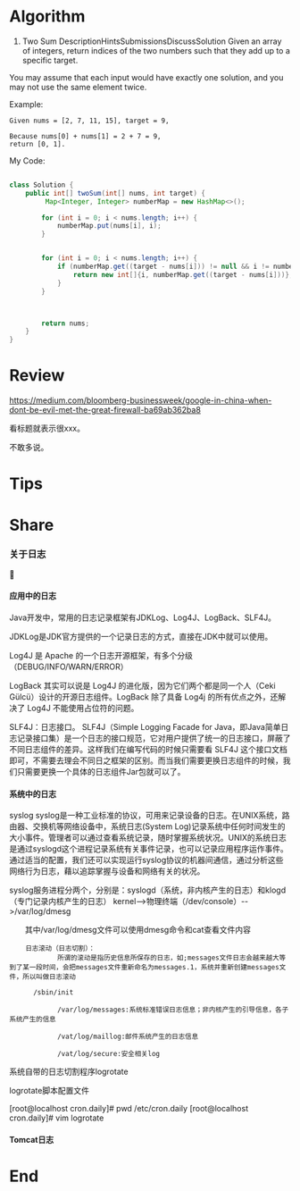 # Algorithm
1. Two Sum
DescriptionHintsSubmissionsDiscussSolution
Given an array of integers, return indices of the two numbers such that they add up to a specific target.

You may assume that each input would have exactly one solution, and you may not use the same element twice.

Example:
```
Given nums = [2, 7, 11, 15], target = 9,

Because nums[0] + nums[1] = 2 + 7 = 9,
return [0, 1].
```

My Code:
```java

class Solution {
    public int[] twoSum(int[] nums, int target) {
         Map<Integer, Integer> numberMap = new HashMap<>();

        for (int i = 0; i < nums.length; i++) {
            numberMap.put(nums[i], i);
        }


        for (int i = 0; i < nums.length; i++) {
            if (numberMap.get((target - nums[i])) != null && i != numberMap.get(target - nums[i])) {
                return new int[]{i, numberMap.get((target - nums[i]))};
            }
        }



        return nums;
    }
}
```
# Review
https://medium.com/bloomberg-businessweek/google-in-china-when-dont-be-evil-met-the-great-firewall-ba69ab362ba8

看标题就表示很xxx。

不敢多说。


# Tips


# Share
### 关于日志

#### 应用中的日志
Java开发中，常用的日志记录框架有JDKLog、Log4J、LogBack、SLF4J。

JDKLog是JDK官方提供的一个记录日志的方式，直接在JDK中就可以使用。

Log4J 是 Apache 的一个日志开源框架，有多个分级（DEBUG/INFO/WARN/ERROR）

LogBack 其实可以说是 Log4J 的进化版，因为它们两个都是同一个人（Ceki Gülcü）设计的开源日志组件。LogBack 除了具备 Log4j 的所有优点之外，还解决了 Log4J 不能使用占位符的问题。

SLF4J：日志接口。
SLF4J（Simple Logging Facade for Java，即Java简单日志记录接口集）是一个日志的接口规范，它对用户提供了统一的日志接口，屏蔽了不同日志组件的差异。这样我们在编写代码的时候只需要看 SLF4J 这个接口文档即可，不需要去理会不同日之框架的区别。而当我们需要更换日志组件的时候，我们只需要更换一个具体的日志组件Jar包就可以了。

#### 系统中的日志

syslog
syslog是一种工业标准的协议，可用来记录设备的日志。在UNIX系统，路由器、交换机等网络设备中，系统日志(System Log)记录系统中任何时间发生的大小事件。管理者可以通过查看系统记录，随时掌握系统状况。UNIX的系统日志是通过syslogd这个进程记录系统有关事件记录，也可以记录应用程序运作事件。通过适当的配置，我们还可以实现运行syslog协议的机器间通信，通过分析这些网络行为日志，藉以追踪掌握与设备和网络有关的状况。

syslog服务进程分两个，分别是：syslogd（系统，非内核产生的日志）和klogd（专门记录内核产生的日志）
    kernel-->物理终端（/dev/console）-->/var/log/dmesg

　　其中/var/log/dmesg文件可以使用dmesg命令和cat查看文件内容

        日志滚动（日志切割）：
                所谓的滚动是指历史信息所保存的日志，如;messages文件日志会越来越大等到了某一段时间，会把messages文件重新命名为messages.1，系统并重新创建messages文件，所以叫做日志滚动

          /sbin/init

                /var/log/messages:系统标准错误日志信息；非内核产生的引导信息，各子系统产生的信息

                /vat/log/maillog:邮件系统产生的日志信息

                /vat/log/secure:安全相关log

系统自带的日志切割程序logrotate

logrotate脚本配置文件             

[root@localhost cron.daily]# pwd
/etc/cron.daily
[root@localhost cron.daily]# vim logrotate

#### Tomcat日志


# End
